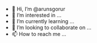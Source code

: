- 👋 Hi, I’m @arunsgorur
- 👀 I’m interested in ...
- 🌱 I’m currently learning ...
- 💞️ I’m looking to collaborate on ...
- 📫 How to reach me ...

<!---
arunsgorur/arunsgorur is a ✨ special ✨ repository because its `README.md` (this file) appears on your GitHub profile.
You can click the Preview link to take a look at your changes.
--->
